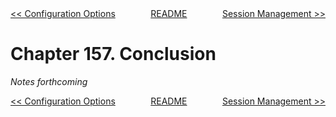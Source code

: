 <div>
<div style='float: left'><a href='ch156-configuration-options.md'>&lt;&lt; Configuration Options</a></div>
<div style='float: right'><a href='ch158-session-management.md'>Session Management &gt;&gt;</a></div>
<div style='float: inline-auto;text-align:center'><a href='README.md'>README</a></div>
<div style="clear: both"></div>
</div>

# Chapter 157. Conclusion

*Notes forthcoming*

<div>
<div style='float: left'><a href='ch156-configuration-options.md'>&lt;&lt; Configuration Options</a></div>
<div style='float: right'><a href='ch158-session-management.md'>Session Management &gt;&gt;</a></div>
<div style='float: inline-auto;text-align:center'><a href='README.md'>README</a></div>
<div style="clear: both"></div>
</div>